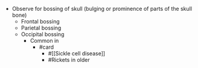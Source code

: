 - Observe for bossing of skull (bulging or prominence of parts of the skull bone)
	- Frontal bossing
	- Parietal bossing
	- Occipital bossing
		- Common in
			- #card
				- #[[Sickle cell disease]]
				- #Rickets in older
